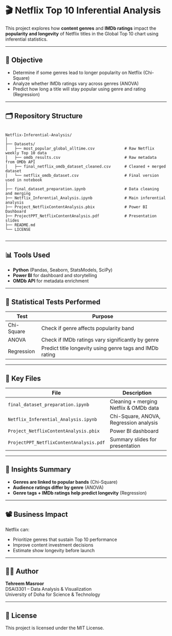 # 🎬 Netflix Top 10 Inferential Analysis

This project explores how **content genres** and **IMDb ratings** impact the **popularity and longevity** of Netflix titles in the Global Top 10 chart using inferential statistics.

---

## 📌 Objective

- Determine if some genres lead to longer popularity on Netflix (Chi-Square)
- Analyze whether IMDb ratings vary across genres (ANOVA)
- Predict how long a title will stay popular using genre and rating (Regression)

---

## 🗂️ Repository Structure

<pre><code> 
Netflix-Inferential-Analysis/
│
├── Datasets/
│   ├── most_popular_global_alltime.csv             # Raw Netflix weekly Top 10 data
│   ├── omdb_results.csv                            # Raw metadata from OMDb API
│   ├── final_netflix_omdb_dataset_cleaned.csv      # Cleaned + merged dataset
│   └── netflix_omdb_dataset.csv                    # Final version used in notebook
│
├── final_dataset_preparation.ipynb                 # Data cleaning and merging
├── Netflix_Inferential_Analysis.ipynb              # Main inferential analysis
├── Project_NetflixContentAnalysis.pbix             # Power BI Dashboard
├── ProjectPPT_NetflixContentAnalysis.pdf           # Presentation slides
├── README.md
└── LICENSE

</code></pre>

---

## 📊 Tools Used

- **Python** (Pandas, Seaborn, StatsModels, SciPy)
- **Power BI** for dashboard and storytelling
- **OMDb API** for metadata enrichment

---

## 🔬 Statistical Tests Performed

| Test        | Purpose                                                        |
|-------------|----------------------------------------------------------------|
| Chi-Square  | Check if genre affects popularity band                         |
| ANOVA       | Check if IMDb ratings vary significantly by genre             |
| Regression  | Predict title longevity using genre tags and IMDb rating      |

---

## 📁 Key Files

| File                                      | Description                            |
|-------------------------------------------|----------------------------------------|
| `final_dataset_preparation.ipynb`         | Cleaning + merging Netflix & OMDb data |
| `Netflix_Inferential_Analysis.ipynb`      | Chi-Square, ANOVA, Regression analysis |
| `Project_NetflixContentAnalysis.pbix`     | Power BI dashboard                     |
| `ProjectPPT_NetflixContentAnalysis.pdf`   | Summary slides for presentation        |

---

## 🧠 Insights Summary

- **Genres are linked to popular bands** (Chi-Square)
- **Audience ratings differ by genre** (ANOVA)
- **Genre tags + IMDb ratings help predict longevity** (Regression)

---

## 📽️ Business Impact

Netflix can:

- Prioritize genres that sustain Top 10 performance
- Improve content investment decisions
- Estimate show longevity before launch

---

## 👩‍💻 Author

**Tehreem Masroor**  
DSAI3301 – Data Analysis & Visualization  
University of Doha for Science & Technology

---

## 📜 License

This project is licensed under the MIT License.
